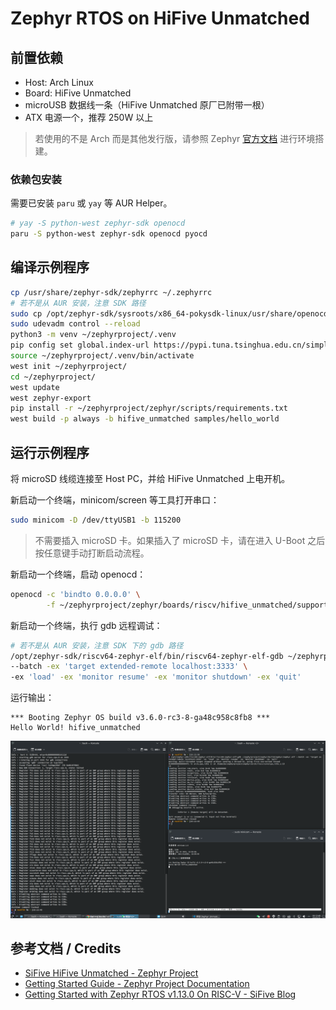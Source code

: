 # Zephyr RTOS on HiFive Unmatched

## 前置依赖

- Host: Arch Linux
- Board: HiFive Unmatched
- microUSB 数据线一条（HiFive Unmatched 原厂已附带一根）
- ATX 电源一个，推荐 250W 以上

> 若使用的不是 Arch 而是其他发行版，请参照 Zephyr [官方文档](https://docs.zephyrproject.org/latest/develop/getting_started/index.html) 进行环境搭建。

### 依赖包安装

需要已安装 `paru` 或 `yay` 等 AUR Helper。

```bash
# yay -S python-west zephyr-sdk openocd
paru -S python-west zephyr-sdk openocd pyocd
```

## 编译示例程序

```bash
cp /usr/share/zephyr-sdk/zephyrrc ~/.zephyrrc
# 若不是从 AUR 安装，注意 SDK 路径
sudo cp /opt/zephyr-sdk/sysroots/x86_64-pokysdk-linux/usr/share/openocd/contrib/60-openocd.rules /etc/udev/rules.d/
sudo udevadm control --reload
python3 -m venv ~/zephyrproject/.venv
pip config set global.index-url https://pypi.tuna.tsinghua.edu.cn/simple
source ~/zephyrproject/.venv/bin/activate
west init ~/zephyrproject/
cd ~/zephyrproject/
west update
west zephyr-export
pip install -r ~/zephyrproject/zephyr/scripts/requirements.txt
west build -p always -b hifive_unmatched samples/hello_world
```

## 运行示例程序

将 microSD 线缆连接至 Host PC，并给 HiFive Unmatched 上电开机。

新启动一个终端，minicom/screen 等工具打开串口：

```bash
sudo minicom -D /dev/ttyUSB1 -b 115200
```

> 不需要插入 microSD 卡。如果插入了 microSD 卡，请在进入 U-Boot 之后按任意键手动打断启动流程。

新启动一个终端，启动 openocd：

```bash
openocd -c 'bindto 0.0.0.0' \
        -f ~/zephyrproject/zephyr/boards/riscv/hifive_unmatched/support/openocd_hifive_unmatched.cfg
```

新启动一个终端，执行 gdb 远程调试：

```bash
# 若不是从 AUR 安装，注意 SDK 下的 gdb 路径
/opt/zephyr-sdk/riscv64-zephyr-elf/bin/riscv64-zephyr-elf-gdb ~/zephyrproject/zephyr/build/zephyr/zephyr.elf \
--batch -ex 'target extended-remote localhost:3333' \
-ex 'load' -ex 'monitor resume' -ex 'monitor shutdown' -ex 'quit'
```

运行输出：

```
*** Booting Zephyr OS build v3.6.0-rc3-8-ga48c958c8fb8 ***
Hello World! hifive_unmatched
```

![](./images/zephyr_unmatched.png)

## 参考文档 / Credits

- [SiFive HiFive Unmatched - Zephyr Project](https://docs.zephyrproject.org/latest/boards/riscv/hifive_unmatched/doc/index.html)
- [Getting Started Guide - Zephyr Project Documentation](https://docs.zephyrproject.org/latest/develop/getting_started/index.html)
- [Getting Started with Zephyr RTOS v1.13.0 On RISC-V - SiFive Blog](https://www.sifive.cn/blog/getting-started-with-zephyr-rtos-v1.13.0-on-risc-v)